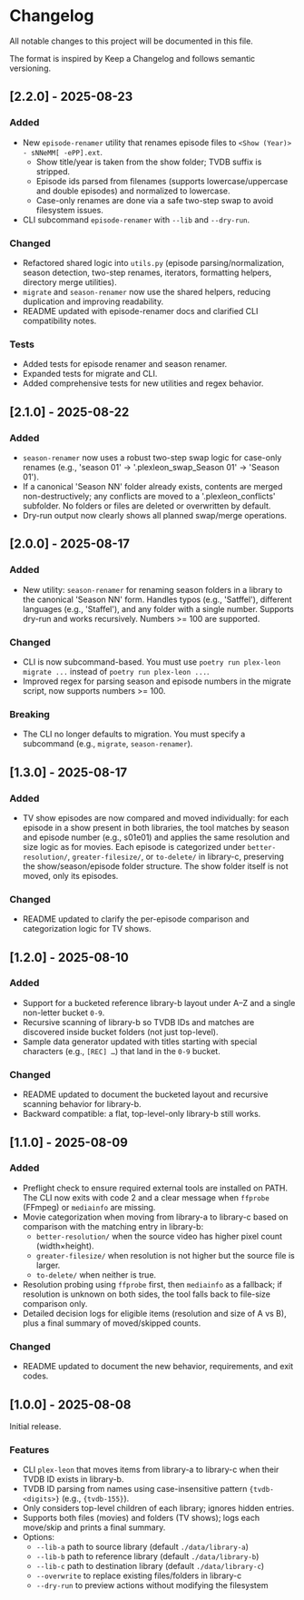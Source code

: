 # Changelog

All notable changes to this project will be documented in this file.

The format is inspired by Keep a Changelog and follows semantic versioning.

## [2.2.0] - 2025-08-23
### Added
- New `episode-renamer` utility that renames episode files to `<Show (Year)> - sNNeMM[ -ePP].ext`.
  - Show title/year is taken from the show folder; TVDB suffix is stripped.
  - Episode ids parsed from filenames (supports lowercase/uppercase and double episodes) and normalized to lowercase.
  - Case-only renames are done via a safe two-step swap to avoid filesystem issues.
- CLI subcommand `episode-renamer` with `--lib` and `--dry-run`.

### Changed
- Refactored shared logic into `utils.py` (episode parsing/normalization, season detection, two-step renames, iterators, formatting helpers, directory merge utilities).
- `migrate` and `season-renamer` now use the shared helpers, reducing duplication and improving readability.
- README updated with episode-renamer docs and clarified CLI compatibility notes.

### Tests
- Added tests for episode renamer and season renamer.
- Expanded tests for migrate and CLI.
- Added comprehensive tests for new utilities and regex behavior.

## [2.1.0] - 2025-08-22
### Added
- `season-renamer` now uses a robust two-step swap logic for case-only renames (e.g., 'season 01' → '.plexleon_swap_Season 01' → 'Season 01').
- If a canonical 'Season NN' folder already exists, contents are merged non-destructively; any conflicts are moved to a '.plexleon_conflicts' subfolder. No folders or files are deleted or overwritten by default.
- Dry-run output now clearly shows all planned swap/merge operations.

## [2.0.0] - 2025-08-17

### Added
- New utility: `season-renamer` for renaming season folders in a library to the canonical 'Season NN' form. Handles typos (e.g., 'Satffel'), different languages (e.g., 'Staffel'), and any folder with a single number. Supports dry-run and works recursively. Numbers >= 100 are supported.

### Changed
- CLI is now subcommand-based. You must use `poetry run plex-leon migrate ...` instead of `poetry run plex-leon ...`.
- Improved regex for parsing season and episode numbers in the migrate script, now supports numbers >= 100.

### Breaking
- The CLI no longer defaults to migration. You must specify a subcommand (e.g., `migrate`, `season-renamer`).

## [1.3.0] - 2025-08-17

### Added
- TV show episodes are now compared and moved individually: for each episode in a show present in both libraries, the tool matches by season and episode number (e.g., s01e01) and applies the same resolution and size logic as for movies. Each episode is categorized under `better-resolution/`, `greater-filesize/`, or `to-delete/` in library-c, preserving the show/season/episode folder structure. The show folder itself is not moved, only its episodes.

### Changed
- README updated to clarify the per-episode comparison and categorization logic for TV shows.

## [1.2.0] - 2025-08-10

### Added
- Support for a bucketed reference library-b layout under A–Z and a single non-letter bucket `0-9`.
- Recursive scanning of library-b so TVDB IDs and matches are discovered inside bucket folders (not just top-level).
- Sample data generator updated with titles starting with special characters (e.g., `[REC] …`) that land in the `0-9` bucket.

### Changed
- README updated to document the bucketed layout and recursive scanning behavior for library-b.
- Backward compatible: a flat, top-level-only library-b still works.

## [1.1.0] - 2025-08-09

### Added
- Preflight check to ensure required external tools are installed on PATH. The CLI now exits with code 2 and a clear message when `ffprobe` (FFmpeg) or `mediainfo` are missing.
- Movie categorization when moving from library-a to library-c based on comparison with the matching entry in library-b:
  - `better-resolution/` when the source video has higher pixel count (width×height).
  - `greater-filesize/` when resolution is not higher but the source file is larger.
  - `to-delete/` when neither is true.
- Resolution probing using `ffprobe` first, then `mediainfo` as a fallback; if resolution is unknown on both sides, the tool falls back to file-size comparison only.
- Detailed decision logs for eligible items (resolution and size of A vs B), plus a final summary of moved/skipped counts.

### Changed
- README updated to document the new behavior, requirements, and exit codes.

## [1.0.0] - 2025-08-08

Initial release.

### Features
- CLI `plex-leon` that moves items from library-a to library-c when their TVDB ID exists in library-b.
- TVDB ID parsing from names using case-insensitive pattern `{tvdb-<digits>}` (e.g., `{tvdb-155}`).
- Only considers top-level children of each library; ignores hidden entries.
- Supports both files (movies) and folders (TV shows); logs each move/skip and prints a final summary.
- Options:
  - `--lib-a` path to source library (default `./data/library-a`)
  - `--lib-b` path to reference library (default `./data/library-b`)
  - `--lib-c` path to destination library (default `./data/library-c`)
  - `--overwrite` to replace existing files/folders in library-c
  - `--dry-run` to preview actions without modifying the filesystem
